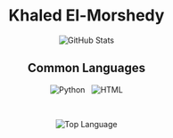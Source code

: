 <h1 align="center">
Khaled El-Morshedy
</h1>
<p align="center">
<img alt = "GitHub Stats" src="https://github-readme-stats.vercel.app/api?username=elmoiv&count_private=true&show_icons=true&icon_color=000000&hide_border=true&title_color=5391FE&text_color=555">
</p>
<h2 align="center">
Common Languages
 </h2>
<p align="center">
  <img alt = "Python" src="https://img.shields.io/badge/-Python-informational?style=for-the-badge&logo=Python&logoColor=white">&nbsp; &nbsp;<img alt = "HTML" src="https://img.shields.io/badge/-HTML-E15622?style=for-the-badge&logo=HTML5&logoColor=white">
</p>
<br>

<p align="center">
<img alt = "Top Language" src="https://github-readme-stats.vercel.app/api/top-langs/?username=elmoiv&hide=html,&hide_border=true&title_color=5391FE&text_color=555">
</p>
